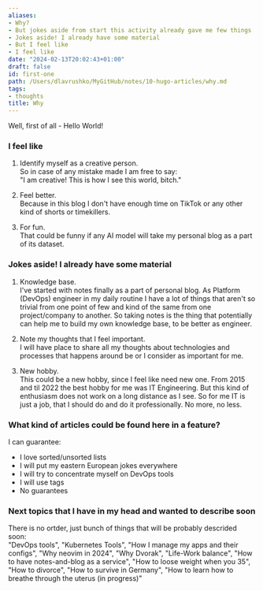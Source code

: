 ```yaml
---
aliases:
- Why?
- But jokes aside from start this activity already gave me few things
- Jokes aside! I already have some material
- But I feel like
- I feel like
date: "2024-02-13T20:02:43+01:00"
draft: false
id: first-one
path: /Users/dlavrushko/MyGitHub/notes/10-hugo-articles/why.md
tags:
- thoughts
title: Why
---
```


Well, first of all - Hello World!

### I feel like

1.  Identify myself as a creative person.  
    So in case of any mistake made I am free to say:  
    "I am creative! This is how I see this world, bitch."

2.  Feel better.  
    Because in this blog I don't have enough time on TikTok or any other kind of
    shorts or timekillers.

3.  For fun.  
    That could be funny if any AI model will take my personal blog as a part of its
    dataset.

### Jokes aside! I already have some material

1.  Knowledge base.  
    I've started with notes finally as a part of personal blog. As Platform
    (DevOps) engineer in my daily routine I have a lot of things that aren't
    so trivial from one point of few and kind of the same from one project/company
    to another. So taking notes is the thing that potentially can help me to
    build my own knowledge base, to be better as engineer.

2.  Note my thoughts that I feel important.  
    I will have place to share all my thoughts about technologies and processes
    that happens around be or I consider as important for me.

3.  New hobby.  
    This could be a new hobby, since I feel like need new one. From 2015 and til
    2022 the best hobby for me was IT Engineering. But this kind of enthusiasm does
    not work on a long distance as I see. So for me IT is just a job, that I should
    do and do it professionally. No more, no less.

### What kind of articles could be found here in a feature?

I can guarantee:

- I love sorted/unsorted lists
- I will put my eastern European jokes everywhere
- I will try to concentrate myself on DevOps tools
- I will use tags
- No guarantees

### Next topics that I have in my head and wanted to describe soon

There is no ortder, just bunch of things that will be probably descrided soon:  
"DevOps tools", "Kubernetes Tools", "How I manage my apps and their configs",
"Why neovim in 2024", "Why Dvorak", "Life-Work balance", "How to have
notes-and-blog as a service", "How to loose weight when you 35",
"How to divorce", "How to survive in Germany",
"How to learn how to breathe through the uterus (in progress)"
